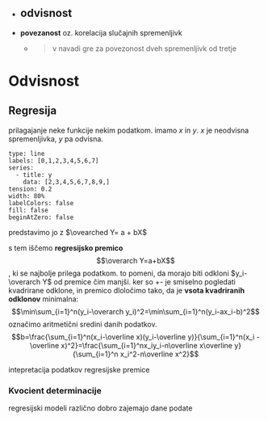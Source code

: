 

- **odvisnost**
	- 
- **povezanost** oz. korelacija slučajnih spremenljivk
	- > v navadi gre za povezonost dveh spremenljivk od tretje

# Odvisnost
## Regresija
prilagajanje neke funkcije nekim podatkom.
imamo $x$ in $y$. $x$ je neodvisna spremenljivka, $y$ pa odvisna.

```chart
type: line
labels: [0,1,2,3,4,5,6,7]
series:
  - title: y
    data: [2,3,4,5,6,7,8,9,]
tension: 0.2
width: 80%
labelColors: false
fill: false
beginAtZero: false
```
predstavimo jo z $\ovearched Y= a + bX$

 s tem iščemo **regresijsko premico** $$\overarch Y=a+bX$$, ki se najbolje prilega podatkom. to pomeni, da morajo biti odkloni $y_i-\overarch Y$ od premice čim manjši. ker so +- je smiselno pogledati kvadrirane odklone, in premico dloločimo tako, da je **vsota kvadriranih odklonov** minimalna:
 $$\min\sum_{i=1}^n(y_i-\overarch y_i)^2=\min\sum_{i=1}^n(y_i-ax_i-b)^2$$
 označimo aritmetični sredini danih podatkov. 
 $$b=\frac{\sum_{i=1}^n(x_i-\overline x)(y_i-\overline y)}{\sum_{i=1}^n(x_i -\overline x)^2}=\frac{\sum_{i=1}^nx_iy_i-n\overline x\overline y}{\sum_{i=1}^n x_i^2-n\overline x^2}$$
 
 intepretacija podatkov regresijske premice

### Kvocient determinacije
regresijski modeli različno dobro zajemajo dane podate





